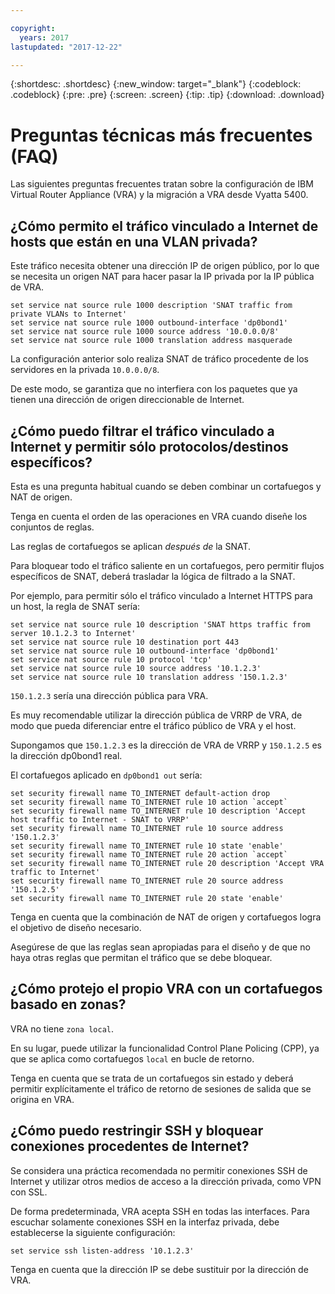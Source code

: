 ```yaml
---

copyright:
  years: 2017
lastupdated: "2017-12-22"

---
```


{:shortdesc: .shortdesc}
{:new_window: target="_blank"}
{:codeblock: .codeblock}
{:pre: .pre}
{:screen: .screen}
{:tip: .tip}
{:download: .download}

# Preguntas técnicas más frecuentes (FAQ)
Las siguientes preguntas frecuentes tratan sobre la configuración de IBM Virtual Router Appliance (VRA) y la migración a VRA desde Vyatta 5400.

## ¿Cómo permito el tráfico vinculado a Internet de hosts que están en una VLAN privada?
Este tráfico necesita obtener una dirección IP de origen público, por lo que se necesita un origen NAT para hacer pasar la IP privada por la IP pública de VRA.

```
set service nat source rule 1000 description 'SNAT traffic from private VLANs to Internet'
set service nat source rule 1000 outbound-interface 'dp0bond1'
set service nat source rule 1000 source address '10.0.0.0/8'
set service nat source rule 1000 translation address masquerade
```

La configuración anterior solo realiza SNAT de tráfico procedente de los servidores en la privada `10.0.0.0/8`.

De este modo, se garantiza que no interfiera con los paquetes que ya tienen una dirección de origen direccionable de Internet.

## ¿Cómo puedo filtrar el tráfico vinculado a Internet y permitir sólo protocolos/destinos específicos?
Esta es una pregunta habitual cuando se deben combinar un cortafuegos y NAT de origen.

Tenga en cuenta el orden de las operaciones en VRA cuando diseñe los conjuntos de reglas.

Las reglas de cortafuegos se aplican *después de* la SNAT.

Para bloquear todo el tráfico saliente en un cortafuegos, pero permitir flujos específicos de SNAT, deberá trasladar la lógica de filtrado a la SNAT.

Por ejemplo, para permitir sólo el tráfico vinculado a Internet HTTPS para un host, la regla de SNAT sería:

```
set service nat source rule 10 description 'SNAT https traffic from server 10.1.2.3 to Internet'
set service nat source rule 10 destination port 443
set service nat source rule 10 outbound-interface 'dp0bond1'
set service nat source rule 10 protocol 'tcp'
set service nat source rule 10 source address '10.1.2.3'
set service nat source rule 10 translation address '150.1.2.3'
```

`150.1.2.3` sería una dirección pública para VRA. 

Es muy recomendable utilizar la dirección pública de VRRP de VRA, de modo que pueda diferenciar entre el tráfico público de VRA y el host.

Supongamos que `150.1.2.3` es la dirección de VRA de VRRP y `150.1.2.5` es la dirección dp0bond1 real.

El cortafuegos aplicado en `dp0bond1 out` sería:

```
set security firewall name TO_INTERNET default-action drop
set security firewall name TO_INTERNET rule 10 action `accept`
set security firewall name TO_INTERNET rule 10 description 'Accept host traffic to Internet - SNAT to VRRP'
set security firewall name TO_INTERNET rule 10 source address '150.1.2.3'
set security firewall name TO_INTERNET rule 10 state 'enable'
set security firewall name TO_INTERNET rule 20 action `accept`
set security firewall name TO_INTERNET rule 20 description 'Accept VRA traffic to Internet'
set security firewall name TO_INTERNET rule 20 source address '150.1.2.5'
set security firewall name TO_INTERNET rule 20 state 'enable'
```

Tenga en cuenta que la combinación de NAT de origen y cortafuegos logra el objetivo de diseño necesario. 

Asegúrese de que las reglas sean apropiadas para el diseño y de que no haya otras reglas que permitan el tráfico que se debe bloquear. 

## ¿Cómo protejo el propio VRA con un cortafuegos basado en zonas?
VRA no tiene `zona local`.

En su lugar, puede utilizar la funcionalidad Control Plane Policing (CPP), ya que se aplica como cortafuegos `local` en bucle de retorno.

Tenga en cuenta que se trata de un cortafuegos sin estado y deberá permitir explícitamente el tráfico de retorno de sesiones de salida que se origina en VRA.

## ¿Cómo puedo restringir SSH y bloquear conexiones procedentes de Internet?
Se considera una práctica recomendada no permitir conexiones SSH de Internet y utilizar otros medios de acceso a la dirección privada, como VPN con SSL.

De forma predeterminada, VRA acepta SSH en todas las interfaces.
Para escuchar solamente conexiones SSH en la interfaz privada, debe establecerse la siguiente configuración:

```
set service ssh listen-address '10.1.2.3'
```

Tenga en cuenta que la dirección IP se debe sustituir por la dirección de VRA.
